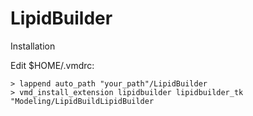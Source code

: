LipidBuilder
============

Installation

Edit $HOME/.vmdrc:

    > lappend auto_path "your_path"/LipidBuilder
    > vmd_install_extension lipidbuilder lipidbuilder_tk "Modeling/LipidBuildLipidBuilder
